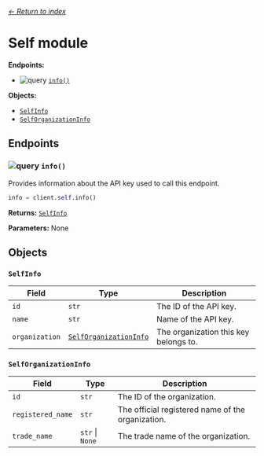 [*← Return to index*](../index.md)

Self module
===========

**Endpoints:**
- ![query](https://img.shields.io/badge/QUERY-green) [`info()`](#-info)

**Objects:**
- [`SelfInfo`](#selfinfo)
- [`SelfOrganizationInfo`](#selforganizationinfo)


Endpoints
---------

### ![query](https://img.shields.io/badge/QUERY-green) `info()`

Provides information about the API key used to call this endpoint.

```python
info = client.self.info()
```

**Returns:** [`SelfInfo`](#selfinfo)

**Parameters:** None


Objects
-------

### `SelfInfo`

| Field          | Type                                            | Description                           |
| -------------- | ----------------------------------------------- | ------------------------------------- |
| `id`           | `str`                                           | The ID of the API key.                |
| `name`         | `str`                                           | Name of the API key.                  |
| `organization` | [`SelfOrganizationInfo`](#selforganizationinfo) | The organization this key belongs to. |


### `SelfOrganizationInfo`

| Field             | Type            | Description                                       |
| ----------------- | --------------- | ------------------------------------------------- |
| `id`              | `str`           | The ID of the organization.                       |
| `registered_name` | `str`           | The official registered name of the organization. |
| `trade_name`      | `str` \| `None` | The trade name of the organization.               |
